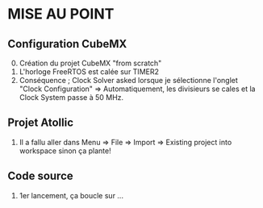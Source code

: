 MISE AU POINT
=============

Configuration CubeMX
--------------------
0) Création du projet CubeMX "from scratch"
1) L'horloge FreeRTOS est calée sur TIMER2
2) Conséquence ; Clock Solver asked lorsque je sélectionne l'onglet "Clock Configuration" => Automatiquement, les divisieurs se cales et la Clock System passe à 50 MHz.


Projet Atollic
--------------
1) Il a fallu aller dans Menu => File => Import => Existing project into workspace
		sinon ça plante!


Code source
-----------
1) 1er lancement, ça boucle sur ...



